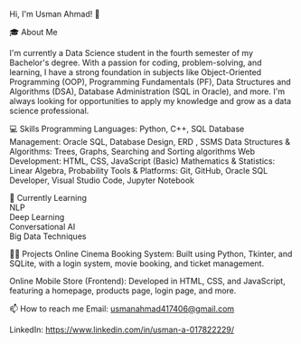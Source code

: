 Hi, I'm Usman Ahmad! 👋

🎓 About Me

I'm currently a Data Science student in the fourth semester of my Bachelor's degree. With a passion for coding, problem-solving, and learning, I have a strong foundation in subjects like Object-Oriented Programming (OOP), Programming Fundamentals (PF), Data Structures and Algorithms (DSA), Database Administration (SQL in Oracle), and more. I'm always looking for opportunities to apply my knowledge and grow as a data science professional.

💻 Skills
Programming Languages: Python, C++, SQL
Database Management: Oracle SQL, Database Design, ERD , SSMS
Data Structures & Algorithms: Trees, Graphs, Searching and Sorting algorithms
Web Development: HTML, CSS, JavaScript (Basic)
Mathematics & Statistics: Linear Algebra, Probability
Tools & Platforms: Git, GitHub, Oracle SQL Developer, Visual Studio Code, Jupyter Notebook

🌱 Currently Learning <br>
NLP <br>
Deep Learning <br>
Conversational AI<br>
Big Data Techniques <br>

👨‍💻 Projects
Online Cinema Booking System: Built using Python, Tkinter, and SQLite, with a login system, movie booking, and ticket management.


Online Mobile Store (Frontend): Developed in HTML, CSS, and JavaScript, featuring a homepage, products page, login page, and more.

📫 How to reach me
Email: usmanahmad417406@gmail.com

LinkedIn: https://www.linkedin.com/in/usman-a-017822229/
